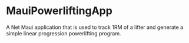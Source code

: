 # MauiPowerliftingApp
A Net Maui application that is used to track 1RM of a lifter and generate a simple linear progression powerlifting program.
